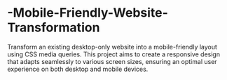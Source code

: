 # -Mobile-Friendly-Website-Transformation
Transform an existing desktop-only website into a mobile-friendly layout using CSS media queries. This project aims to create a responsive design that adapts seamlessly to various screen sizes, ensuring an optimal user experience on both desktop and mobile devices.
